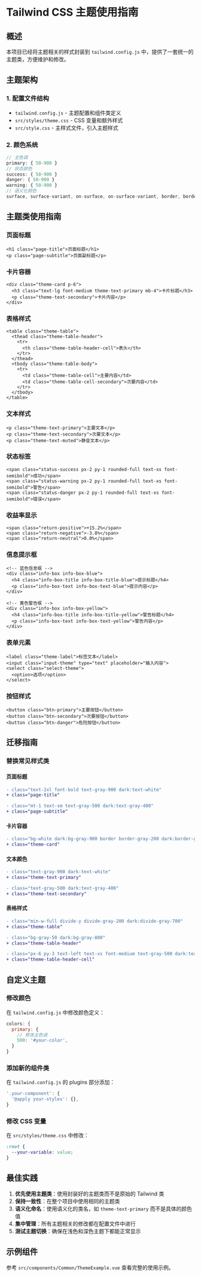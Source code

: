 # Tailwind CSS 主题使用指南

## 概述

本项目已经将主题相关的样式封装到 `tailwind.config.js` 中，提供了一套统一的主题类，方便维护和修改。

## 主题架构

### 1. 配置文件结构
- `tailwind.config.js` - 主题配置和组件类定义
- `src/styles/theme.css` - CSS 变量和额外样式
- `src/style.css` - 主样式文件，引入主题样式

### 2. 颜色系统
```javascript
// 主色调
primary: { 50-900 }
// 状态颜色
success: { 50-900 }
danger: { 50-900 }
warning: { 50-900 }
// 语义化颜色
surface, surface-variant, on-surface, on-surface-variant, border, border-variant
```

## 主题类使用指南

### 页面标题
```vue
<h1 class="page-title">页面标题</h1>
<p class="page-subtitle">页面副标题</p>
```

### 卡片容器
```vue
<div class="theme-card p-6">
  <h3 class="text-lg font-medium theme-text-primary mb-4">卡片标题</h3>
  <p class="theme-text-secondary">卡片内容</p>
</div>
```

### 表格样式
```vue
<table class="theme-table">
  <thead class="theme-table-header">
    <tr>
      <th class="theme-table-header-cell">表头</th>
    </tr>
  </thead>
  <tbody class="theme-table-body">
    <tr>
      <td class="theme-table-cell">主要内容</td>
      <td class="theme-table-cell-secondary">次要内容</td>
    </tr>
  </tbody>
</table>
```

### 文本样式
```vue
<p class="theme-text-primary">主要文本</p>
<p class="theme-text-secondary">次要文本</p>
<p class="theme-text-muted">静音文本</p>
```

### 状态标签
```vue
<span class="status-success px-2 py-1 rounded-full text-xs font-semibold">成功</span>
<span class="status-warning px-2 py-1 rounded-full text-xs font-semibold">警告</span>
<span class="status-danger px-2 py-1 rounded-full text-xs font-semibold">错误</span>
```

### 收益率显示
```vue
<span class="return-positive">+15.2%</span>
<span class="return-negative">-3.8%</span>
<span class="return-neutral">0.0%</span>
```

### 信息提示框
```vue
<!-- 蓝色信息框 -->
<div class="info-box info-box-blue">
  <h4 class="info-box-title info-box-title-blue">提示标题</h4>
  <p class="info-box-text info-box-text-blue">提示内容</p>
</div>

<!-- 黄色警告框 -->
<div class="info-box info-box-yellow">
  <h4 class="info-box-title info-box-title-yellow">警告标题</h4>
  <p class="info-box-text info-box-text-yellow">警告内容</p>
</div>
```

### 表单元素
```vue
<label class="theme-label">标签文本</label>
<input class="input-theme" type="text" placeholder="输入内容">
<select class="select-theme">
  <option>选项</option>
</select>
```

### 按钮样式
```vue
<button class="btn-primary">主要按钮</button>
<button class="btn-secondary">次要按钮</button>
<button class="btn-danger">危险按钮</button>
```

## 迁移指南

### 替换常见样式类

#### 页面标题
```diff
- class="text-2xl font-bold text-gray-900 dark:text-white"
+ class="page-title"

- class="mt-1 text-sm text-gray-500 dark:text-gray-400"
+ class="page-subtitle"
```

#### 卡片容器
```diff
- class="bg-white dark:bg-gray-900 border border-gray-200 dark:border-gray-700 rounded-lg shadow-sm"
+ class="theme-card"
```

#### 文本颜色
```diff
- class="text-gray-900 dark:text-white"
+ class="theme-text-primary"

- class="text-gray-500 dark:text-gray-400"
+ class="theme-text-secondary"
```

#### 表格样式
```diff
- class="min-w-full divide-y divide-gray-200 dark:divide-gray-700"
+ class="theme-table"

- class="bg-gray-50 dark:bg-gray-800"
+ class="theme-table-header"

- class="px-6 py-3 text-left text-xs font-medium text-gray-500 dark:text-gray-400 uppercase tracking-wider"
+ class="theme-table-header-cell"
```

## 自定义主题

### 修改颜色
在 `tailwind.config.js` 中修改颜色定义：
```javascript
colors: {
  primary: {
    // 修改主色调
    500: '#your-color',
  }
}
```

### 添加新的组件类
在 `tailwind.config.js` 的 plugins 部分添加：
```javascript
'.your-component': {
  '@apply your-styles': {},
}
```

### 修改 CSS 变量
在 `src/styles/theme.css` 中修改：
```css
:root {
  --your-variable: value;
}
```

## 最佳实践

1. **优先使用主题类**：使用封装好的主题类而不是原始的 Tailwind 类
2. **保持一致性**：在整个项目中使用相同的主题类
3. **语义化命名**：使用语义化的类名，如 `theme-text-primary` 而不是具体的颜色值
4. **集中管理**：所有主题相关的修改都在配置文件中进行
5. **测试主题切换**：确保在浅色和深色主题下都能正常显示

## 示例组件

参考 `src/components/Common/ThemeExample.vue` 查看完整的使用示例。
